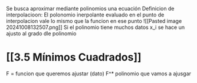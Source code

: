 Se busca aproximar mediante polinomios una ecuación
Definicion de interpolacioon: El polonomio inerpolante evaluado en el punto de interpolacion vale lo mismo que la funcion en ese punto
![[Pasted image 20241008132507.png]]
Si el polinomio tiene muchos datos x_i se hace un ajusto al grado dle polinomio 

# [[3.5 Mínimos Cuadrados]]
F = funcion que queremos ajustar (dato)
F^* polinomio que vamos a ajusgar 